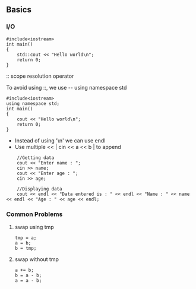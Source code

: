 ## Basics
### I/O
```
#include<iostream>
int main()
{
    std::cout << "Hello world\n";
    return 0;
}
```

::  scope resolution operator

To avoid using ::, we use -- using namespace std
```
#include<iostream>
using namespace std;
int main()
{
    cout << "Hello world\n";
    return 0;
}
```

* Instead of using '\n' we can use endl 
* Use multiple << | cin << a << b | to append 

```
    //Getting data
    cout << "Enter name : ";
    cin >> name;
    cout << "Enter age : ";
    cin >> age;

    //Displaying data
    cout << endl << "Data entered is : " << endl << "Name : " << name << endl << "Age : " << age << endl;

```
### Common Problems
1. swap using tmp
    ```
    tmp = a;
    a = b;
    b = tmp;
    ```

2. swap without tmp
    ```
    a += b;
    b = a - b;
    a = a - b;
    ```